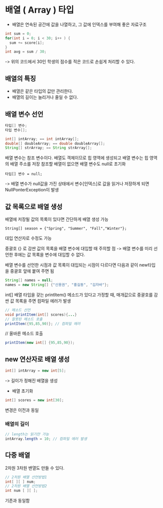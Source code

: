 # 배열 ( Array ) 타입 
- 배열은 연속된 공간에 값을 나열하고, 그 값에 인덱스를 부여해 좋은 자료구조
```java
int sum = 0;
for(int i = 0; i < 30; i++ ) {
  sum += score[i];
}
int avg = sum / 30; 
```
-> 위의 코드에서 30인 학생의 점수를 적은 코드로 손쉽게 처리할 수 있다. 

## 배열의 특징
- 배열은 같은 타입의 값만 관리한다.
- 배열의 길이는 늘리거나 줄일 수 없다.

## 배열 변수 선언
```java
타입[] 변수;
타입 변수[];
```
```java
int[] intArray; == int intArray[];
double[] doubleArray; == double doubleArray[];
String[] strArray; == String strArray[];
```
배열 변수는 참조 변수이다. 배열도 객체이므로 힙 영역에 생성되고 배열 변수는 힙 영역의 배열 주소를 저장
참조할 배열이 없으면 배열 변수도 null로 초기화 
```
타입[] 변수 = null; 
```
-> 배열 변수가 null값을 가진 상태에서 변수[인덱스]로 값을 읽거나 저장하게 되면 NullPonterException이 발생

## 값 목록으로 배열 생성
배열에 저장될 값의 목록이 있다면 간단하게 배열 생성 가능
```
String[] season = {"Spring", "Summer", "Fall","Winter"};
```
대입 연산자로 수정도 가능 

중괄호 {} 로 감싼 값의 목록을 배열 변수에 대입할 때 주의할 점 
-> 배열 변수를 미리 선언한 후에는 값 목록을 변수에 대입할 수 없다. 

배열 변수를 선언한 시점과 값 목록이 대입되는 시점이 다르다면 다음과 같이 new타입을 중괄호 앞에 붙여 주면 됨 
```java
String[] names = null;
names = new String[] {"신용권", "홍길동", "김자바"};
```
int[] 배열 타입을 갖는 printItem() 메소드가 있다고 가정할 때, 매개값으로 중괄호를 감싼 값 목록을 주면 컴파일 에러가 발생
```java
// 메소드 선언
void printItem(int[] scores){...}
// 잘못된 메소드 호출
printItem({95,85,90)}; // 컴파일 에러
```
// 올바른 메소드 호출 
```java
printItem(new int[] {95,85,90});
```

## new 연산자로 배열 생성
```java
int[] intArray = new int[5];
```
-> 길이가 정해진 배열을 생성 

- 배열 초기화
```java
int[] scores = new int[30];
```
변경은 이전과 동일 

### 배열의 길이
```java
// length는 읽기만 가능 
intArray.length = 10; // 컴파일 에러 발생 
```
## 다중 배열 
2차원 3차원 밴열도 만들 수 있다. 
```java
// 2차원 배열 선언방법1
int[ ][ ] num;
// 2차원 배열 선언방법2
int num [ ][ ];
```
기존과 동일함 
